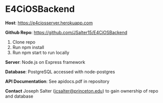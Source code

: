 # E4CiOSBackend

**Host**: https://e4ciosserver.herokuapp.com

**Github Repo**: https://github.com/JSalter15/E4CiOSBackend
1. Clone repo
2. Run npm install
3. Run npm start to run locally

**Server**: Node.js on Express framework

**Database**: PostgreSQL accessed with node-postgres

**API Documentation**: See apidocs.pdf in repository

**Contact** Joseph Salter (jcsalter@princeton.edu) to gain ownership of repo and database
